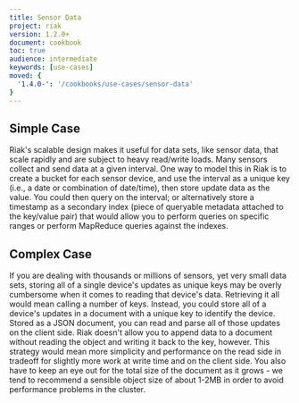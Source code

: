 ```yaml
---
title: Sensor Data
project: riak
version: 1.2.0+
document: cookbook
toc: true
audience: intermediate
keywords: [use-cases]
moved: {
  '1.4.0-': '/cookbooks/use-cases/sensor-data'
}
---
```


## Simple Case

 Riak's scalable design makes it useful for data sets, like sensor data, that scale rapidly and are subject to heavy read/write loads. Many sensors collect and send data at a given interval. One way to model this in Riak is to create a bucket for each sensor device, and use the interval as a unique key (i.e., a date or combination of date/time), then store update data as the value. You could then query on the interval; or alternatively store a timestamp as a secondary index (piece of queryable metadata attached to the key/value pair) that would allow you to perform queries on specific ranges or perform MapReduce queries against the indexes.

## Complex Case

If you are dealing with thousands or millions of sensors, yet very small data sets, storing all of a single device's updates as unique keys may
be overly cumbersome when it comes to reading that device's data. Retrieving it all would mean calling a number of keys. Instead, you could
store all of a device's updates in a document with a unique key to identify the device. Stored as a JSON document, you can read and parse all of
those updates on the client side. Riak doesn't allow you to append data to a document without reading the object and writing it back to the key,
however. This strategy would mean more simplicity and performance on the read side in tradeoff for slightly more work at write time and on the
client side. You also have to keep an eye out for the total size of the document as it grows - we tend to recommend a sensible object size of
about 1-2MB in order to avoid performance problems in the cluster.
